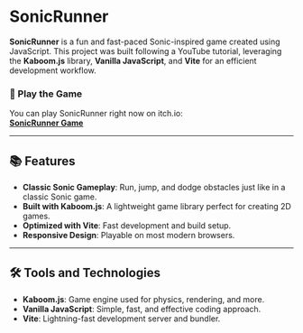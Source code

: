 # SonicRunner  
**SonicRunner** is a fun and fast-paced Sonic-inspired game created using JavaScript. This project was built following a YouTube tutorial, leveraging the **Kaboom.js** library, **Vanilla JavaScript**, and **Vite** for an efficient development workflow.  

### 🚀 Play the Game  
You can play SonicRunner right now on itch.io:  
[**SonicRunner Game**](https://delta-refz.itch.io/sonicrunnergame)  

---

## 📚 Features  
- **Classic Sonic Gameplay**: Run, jump, and dodge obstacles just like in a classic Sonic game.  
- **Built with Kaboom.js**: A lightweight game library perfect for creating 2D games.  
- **Optimized with Vite**: Fast development and build setup.  
- **Responsive Design**: Playable on most modern browsers.  

---

## 🛠️ Tools and Technologies  
- **Kaboom.js**: Game engine used for physics, rendering, and more.  
- **Vanilla JavaScript**: Simple, fast, and effective coding approach.  
- **Vite**: Lightning-fast development server and bundler.  
